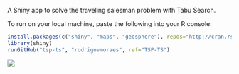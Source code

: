 A Shiny app to solve the traveling salesman problem with Tabu Search.

To run on your local machine, paste the following into your R console:

```R
install.packages(c("shiny", "maps", "geosphere"), repos="http://cran.rstudio.com/")
library(shiny)
runGitHub("tsp-ts", "rodrigovmoraes", ref="TSP-TS")
```

![](http://images.rapgenius.com/0e1ca854cbc30f33abc46108f2ba38f2.640x640x42.gif)
